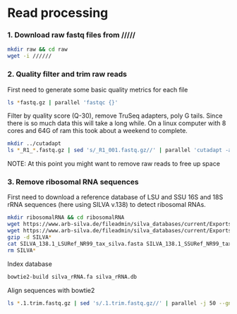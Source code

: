 # Read processing

### 1. Download raw fastq files from /////

```bash
mkdir raw && cd raw
wget -i //////
```

### 2. Quality filter and trim raw reads

First need to generate some basic quality metrics for each file

```bash
ls *fastq.gz | parallel 'fastqc {}'
```

Filter by quality score (Q-30), remove TruSeq adapters, poly G tails. Since there is so much data this will take a long while. On a linux computer with 8 cores and 64G of ram this took about a weekend to complete.

```bash
mkdir ../cutadapt
ls *_R1_*.fastq.gz | sed 's/_R1_001.fastq.gz//' | parallel 'cutadapt -a AGATCGGAAGAG -A AGATCGGAAGAG --nextseq-trim=20 -o ../cutadapt/{}.1.trim.fastq.gz -p ../cutadapt/{}.2.trim.fastq.gz --trim-n --minimum-length 100 --max-n 0 -q 30,30 {}_R1_001.fastq.gz {}_R2_001.fastq.gz 1>../cutadapt/{}.trim.out'
```

NOTE: At this point you might want to remove raw reads to free up space

### 3. Remove ribosomal RNA sequences

First need to download a reference database of LSU and SSU 16S and 18S rRNA sequences (here using SILVA v.138) to detect ribosomal RNAs.

```bash
mkdir ribosomalRNA && cd ribosomalRNA
wget https://www.arb-silva.de/fileadmin/silva_databases/current/Exports/SILVA_138.1_LSURef_NR99_tax_silva.fasta.gz
wget https://www.arb-silva.de/fileadmin/silva_databases/current/Exports/SILVA_138.1_SSURef_NR99_tax_silva.fasta.gz
gzip -d SILVA*
cat SILVA_138.1_LSURef_NR99_tax_silva.fasta SILVA_138.1_SSURef_NR99_tax_silva.fasta > silva_rRNA.fa
rm SILVA*
```

Index database

```bash
bowtie2-build silva_rRNA.fa silva_rRNA.db
```

Align sequences with bowtie2

```bash
ls *.1.trim.fastq.gz | sed 's/.1.trim.fastq.gz//' | parallel -j 50 --gnu 'bowtie2 -x ../ribosomalRNA/silva_rRNA.db -1 {}.1.trim.fastq.gz -2 {}.2.trim.fastq.gz --end-to-end  --qc-filter --no-unal --no-head --no-sq -t -S ../ribosomalRNA/{}.sam 2>../ribosomalRNA/{}.out'
```


